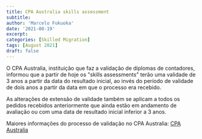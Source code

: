```yaml
---
title: CPA Australia skills assessment
subtitle: 
author: 'Marcelo Fukuoka'
date: '2021-08-19'
excerpt:   
categories: [Skilled Migration]
tags: [August 2021] 
draft: false
---
```

O CPA Australia, instituição que faz a validação de diplomas de contadores, informou que a partir de hoje os "skills assessments" terão uma validade de 3 anos a partir da data do resultado inicial, ao invés do período de validade de dois anos a partir da data em que o processo era recebido.

As alterações de extensão de validade também se aplicam a todos os pedidos recebidos anteriormente que ainda estão em andamento de avaliação ou com uma data de resultado inicial inferior a 3 anos.


Maiores informações do processo de validação no CPA Australia: 
[CPA Australia ](https://www.cpaaustralia.com.au/become-a-cpa/migration-services/migration-to-australia)

